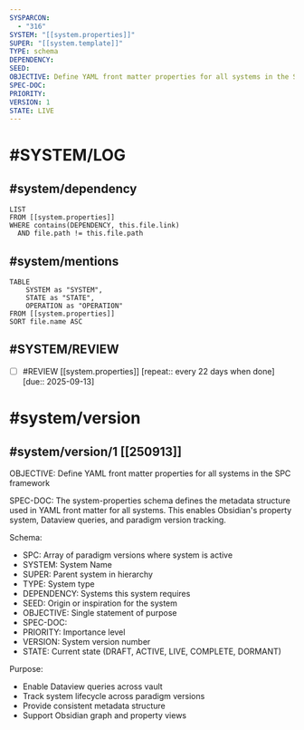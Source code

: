 ```yaml
---
SYSPARCON:
  - "316"
SYSTEM: "[[system.properties]]"
SUPER: "[[system.template]]"
TYPE: schema
DEPENDENCY:
SEED:
OBJECTIVE: Define YAML front matter properties for all systems in the SPC framework
SPEC-DOC:
PRIORITY:
VERSION: 1
STATE: LIVE
---
```

# #SYSTEM/LOG
## #system/dependency
```dataview
LIST
FROM [[system.properties]]
WHERE contains(DEPENDENCY, this.file.link)
  AND file.path != this.file.path
```
## #system/mentions
```dataview
TABLE
    SYSTEM as "SYSTEM",
    STATE as "STATE",
    OPERATION as "OPERATION"
FROM [[system.properties]]
SORT file.name ASC
```
## #SYSTEM/REVIEW
- [ ] #REVIEW [[system.properties]]  [repeat:: every 22 days when done]  [due:: 2025-09-13]
# #system/version
## #system/version/1 [[250913]]
OBJECTIVE: Define YAML front matter properties for all systems in the SPC framework

SPEC-DOC:
The system-properties schema defines the metadata structure used in YAML front matter for all systems. This enables Obsidian's property system, Dataview queries, and paradigm version tracking.

Schema:
- SPC: Array of paradigm versions where system is active
- SYSTEM: System Name
- SUPER: Parent system in hierarchy
- TYPE: System type
- DEPENDENCY: Systems this system requires
- SEED: Origin or inspiration for the system
- OBJECTIVE: Single statement of purpose
- SPEC-DOC:
- PRIORITY: Importance level
- VERSION: System version number
- STATE: Current state (DRAFT, ACTIVE, LIVE, COMPLETE, DORMANT)

Purpose:
- Enable Dataview queries across vault
- Track system lifecycle across paradigm versions
- Provide consistent metadata structure
- Support Obsidian graph and property views